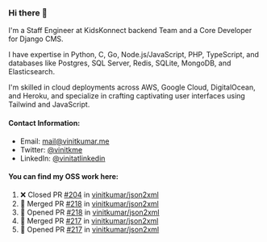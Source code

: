 ### Hi there 👋

I'm a Staff Engineer at KidsKonnect backend Team and a Core Developer for Django CMS.

I have expertise in Python, C, Go, Node.js/JavaScript, 
PHP, TypeScript, and databases like Postgres, SQL Server, Redis, 
SQLite, MongoDB, and Elasticsearch. 

I'm skilled in cloud deployments across AWS, Google Cloud, 
DigitalOcean, and Heroku, and specialize in crafting captivating 
user interfaces using Tailwind and JavaScript. 

#### Contact Information:

- Email: <a href="mailto:mail@vinitkumar.me">mail@vinitkumar.me</a>
- Twitter: [@vinitkme](https://twitter.com/vinitkme)
- LinkedIn: [@vinitatlinkedin](https://www.linkedin.com/in/vinitatlinkedin/)  

#### You can find my OSS work here:

<!--START_SECTION:activity-->
1. ❌ Closed PR [#204](https://github.com/vinitkumar/json2xml/pull/204) in [vinitkumar/json2xml](https://github.com/vinitkumar/json2xml)
2. 🎉 Merged PR [#218](https://github.com/vinitkumar/json2xml/pull/218) in [vinitkumar/json2xml](https://github.com/vinitkumar/json2xml)
3. 💪 Opened PR [#218](https://github.com/vinitkumar/json2xml/pull/218) in [vinitkumar/json2xml](https://github.com/vinitkumar/json2xml)
4. 🎉 Merged PR [#217](https://github.com/vinitkumar/json2xml/pull/217) in [vinitkumar/json2xml](https://github.com/vinitkumar/json2xml)
5. 💪 Opened PR [#217](https://github.com/vinitkumar/json2xml/pull/217) in [vinitkumar/json2xml](https://github.com/vinitkumar/json2xml)
<!--END_SECTION:activity-->
